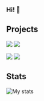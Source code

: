 ### Hi! 👋


## Projects
<a href="https://github.com/dev-sda1/ShareX-Uploader"><img src="https://github-readme-stats.vercel.app/api/pin/?username=dev-sda1&repo=ShareX-Uploader&show_owner=true&theme=dark&hide_border=true"></a>
<a href="https://github.com/dev-sda1/spotify-web-presence"><img src="https://github-readme-stats.vercel.app/api/pin/?username=dev-sda1&repo=spotify-web-presence&show_owner=true&theme=dark&hide_border=true"></a>

<a href="https://github.com/dev-sda1/DiscBot"><img src="https://github-readme-stats.vercel.app/api/pin/?username=dev-sda1&repo=DiscBot&show_owner=true&theme=dark&hide_border=true"></a>
<a href="https://github.com/dev-sda1/projects"><img src="https://github-readme-stats.vercel.app/api/pin/?username=dev-sda1&repo=projects&show_owner=true&theme=dark&hide_border=true"></a>

## Stats
<img src="https://github-readme-stats.vercel.app/api?username=dev-sda1&show_icons=true&hide_border=false&theme=dark&hide_border=true" alt="My stats">

<!--
**dev-sda1/dev-sda1** is a ✨ _special_ ✨ repository because its `README.md` (this file) appears on your GitHub profile.

Here are some ideas to get you started:

- 🔭 I’m currently working on ...
- 🌱 I’m currently learning ...
- 👯 I’m looking to collaborate on ...
- 🤔 I’m looking for help with ...
- 💬 Ask me about ...
- 📫 How to reach me: ...
- 😄 Pronouns: ...
- ⚡ Fun fact: ...
-->
